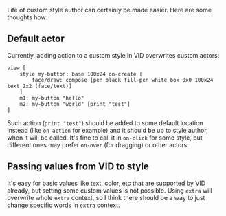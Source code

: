 Life of custom style author can certainly be made easier. Here are some thoughts how:

## Default actor

Currently, adding action to a custom style in VID overwrites custom actors:

```
view [
    style my-button: base 100x24 on-create [
        face/draw: compose [pen black fill-pen white box 0x0 100x24 text 2x2 (face/text)]
    ]
    m1: my-button "hello"
    m2: my-button "world" [print "test"]
]
```

Such action (`print "test"`) should be added to some default location instead (like `on-action` for example) and it should be up to style author, when it will be called. It's fine to call it in `on-click` for some style, but different ones may prefer `on-over` (for dragging) or other actors.

## Passing values from VID to style

It's easy for basic values like text, color, etc that are supported by VID already, but setting some custom values is not possible. Using `extra` will overwrite whole `extra` context, so I think there should be a way to just change specific words in `extra` context.